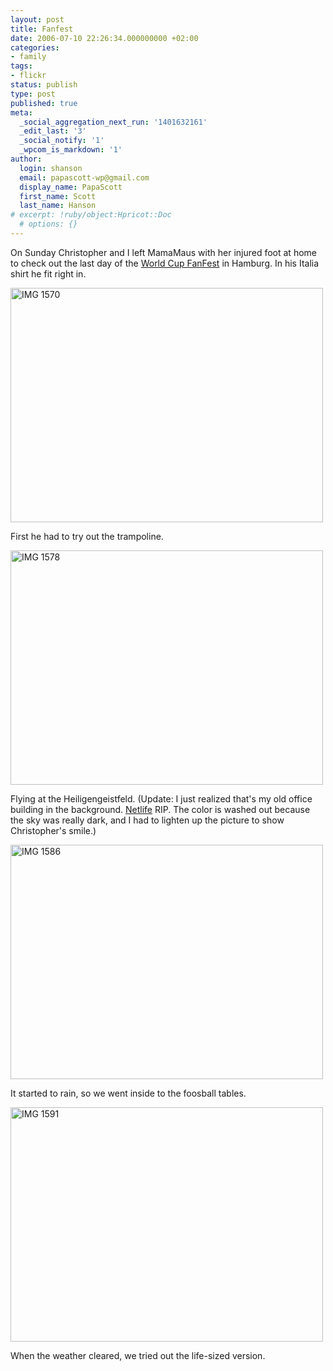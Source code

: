 ```yaml
---
layout: post
title: Fanfest
date: 2006-07-10 22:26:34.000000000 +02:00
categories:
- family
tags:
- flickr
status: publish
type: post
published: true
meta:
  _social_aggregation_next_run: '1401632161'
  _edit_last: '3'
  _social_notify: '1'
  _wpcom_is_markdown: '1'
author:
  login: shanson
  email: papascott-wp@gmail.com
  display_name: PapaScott
  first_name: Scott
  last_name: Hanson
# excerpt: !ruby/object:Hpricot::Doc
  # options: {}
---
```

<p>On Sunday Christopher and I left MamaMaus with her injured foot at home to check out the last day of the <a href="http://www.fanfest.hamburg.de/">World Cup FanFest</a> in Hamburg. In his Italia shirt he fit right in.</p>
<p><a href="http://www.flickr.com/photos/papascott/186692492/" title="Photo Sharing"><img src="https://static.flickr.com/59/186692492_ba56b4ba6d.jpg" width="500" height="375" alt="IMG 1570" /></a></p>
<p>First he had to try out the trampoline.</p>
<p><a href="http://www.flickr.com/photos/papascott/186701319/" title="Photo Sharing"><img src="https://static.flickr.com/60/186701319_07fa54c97a.jpg" width="500" height="375" alt="IMG 1578" /></a></p>
<p>Flying at the Heiligengeistfeld. (Update: I just realized that's my old office building in the background. <a href="http://www.netlife.de/">Netlife</a> RIP. The color is washed out because the sky was really dark, and I had to lighten up the picture to show Christopher's smile.)</p>
<p><a href="http://www.flickr.com/photos/papascott/186692674/" title="Photo Sharing"><img src="https://static.flickr.com/49/186692674_fc2eb389f1.jpg" width="500" height="375" alt="IMG 1586" /></a></p>
<p>It started to rain, so we went inside to the foosball tables.</p>
<p><a href="http://www.flickr.com/photos/papascott/186692963/" title="Photo Sharing"><img src="https://static.flickr.com/1/186692963_0ae4817738.jpg" width="500" height="375" alt="IMG 1591" /></a></p>
<p>When the weather cleared, we tried out the life-sized version.</p>
